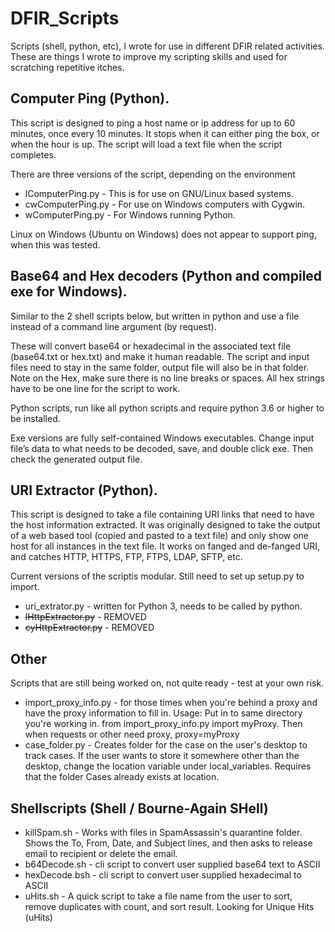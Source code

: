 # DFIR_Scripts
Scripts (shell, python, etc), I wrote for use in different DFIR related activities. These are things I wrote to improve my scripting skills and used for scratching repetitive itches.

## Computer Ping (Python).
  This script is designed to ping a host name or ip address for up to 60 minutes, once every 10 minutes. It stops when it can either ping the box, or when the hour is up. The script will load a text file when the script completes.

There are three versions of the script, depending on the environment
 * lComputerPing.py - This is for use on GNU/Linux based systems.
 * cwComputerPing.py - For use on Windows computers with Cygwin.
 * wComputerPing.py - For Windows running Python.
 
 Linux on Windows (Ubuntu on Windows) does not appear to support ping, when this was tested.

## Base64 and Hex decoders (Python and compiled exe for Windows).
  Similar to the 2 shell scripts below, but written in python and use a file instead of a command line argument (by request).
  
  These will convert base64 or hexadecimal in the associated text file (base64.txt or hex.txt) and make it human readable. The script and input files need to stay in the same folder, output file will also be in that folder. Note on the Hex, make sure there is no line breaks or spaces. All hex strings have to be one line for the script to work.
  
  Python scripts, run like all python scripts and require python 3.6 or higher to be installed.
  
  Exe versions are fully self-contained Windows executables. Change input file’s data to what needs to be decoded, save, and double click exe. Then check the generated output file.

## URI Extractor (Python).
  This script is designed to take a file containing URI links that need to have the host information extracted. It was originally designed to take the output of a web based tool (copied and pasted to a text file) and only show one host for all instances in the text file. It works on fanged and de-fanged URI, and catches HTTP, HTTPS, FTP, FTPS, LDAP, SFTP, etc.

Current versions of the scriptis modular. Still need to set up setup.py to import. 
 * uri_extrator.py - written for Python 3, needs to be called by python.
 * ~~lHttpExtractor.py~~ - REMOVED
 * ~~cyHttpExtractor.py~~ - REMOVED
 
## Other
  Scripts that are still being worked on, not quite ready - test at your own risk.
   * import_proxy_info.py - for those times when you're behind a proxy and have the proxy information to fill in. Usage: Put in to same directory you're working in.  from import_proxy_info.py import myProxy. Then when requests or other need proxy, proxy=myProxy
   * case_folder.py - Creates folder for the case on the user's desktop to track cases. If the user wants to store it somewhere other than the desktop, change the location variable under local_variables.
Requires that the folder Cases already exists at location.

## Shellscripts (Shell / Bourne-Again SHell)
* killSpam.sh - Works with files in SpamAssassin's quarantine folder. Shows the To, From, Date, and Subject lines, and then asks to release email to recipient or delete the email.
* b64Decode.sh - cli script to convert user supplied base64 text to ASCII
* hexDecode.bsh - cli script to convert user supplied hexadecimal to ASCII
* uHits.sh -  A quick script to take a file name from the user to sort, remove duplicates with count, and sort result. Looking for Unique Hits (uHits)
